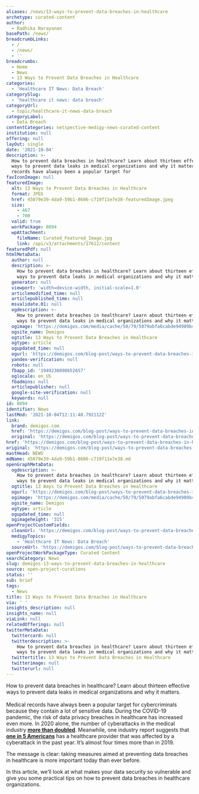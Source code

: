 ```yaml
---
aliases: /news/13-ways-to-prevent-data-breaches-in-healthcare
archetype: curated-content
author:
  - Radhika Narayanan
basePath: /news/
breadcrumbLinks:
  - /
  - /news/
  - ''
breadcrumbs:
  - Home
  - News
  - 13 Ways to Prevent Data Breaches in Healthcare
categories:
  - 'Healthcare IT News: Data Breach'
categorySlug:
  - 'healthcare it news: data breach'
categoryUrl:
  - topic/healthcare-it-news-data-breach
categoryLabel:
  - Data Breach
contentCategories: netspective-medigy-news-curated-content
institution: null
offering: null
layOut: single
date: '2021-10-04'
description: >-
  How to prevent data breaches in healthcare? Learn about thirteen effective
  ways to prevent data leaks in medical organizations and why it matters.Medical
  records have always been a popular target for 
favIconImage: null
featuredImage:
  alt: 13 Ways to Prevent Data Breaches in Healthcare
  format: JPEG
  href: 45079e39-4da9-59b1-8606-c719f11e7e38-featuredImage.jpeg
  size:
    - 467
    - 700
  valid: true
  workPackage: 8094
  wpAttachment:
    fileName: Curated_Featured_Image.jpg
    link: /api/v3/attachments/17612/content
featuredPdf: null
htmlMetaData:
  author: null
  description: >-
    How to prevent data breaches in healthcare? Learn about thirteen effective
    ways to prevent data leaks in medical organizations and why it matters.
  generator: null
  viewport: 'width=device-width, initial-scale=1.0'
  articlemodified_time: null
  articlepublished_time: null
  msvalidate.01: null
  ogdescription: >-
    How to prevent data breaches in healthcare? Learn about thirteen effective
    ways to prevent data leaks in medical organizations and why it matters.
  ogimage: 'https://demigos.com/media/cache/50/79/5079abfa6cabde94989b4001af98aed7.jpg'
  ogsite_name: Demigos
  ogtitle: 13 Ways to Prevent Data Breaches in Healthcare
  ogtype: article
  ogupdated_time: null
  ogurl: 'https://demigos.com/blog-post/ways-to-prevent-data-breaches-in-healthcare/'
  yandex-verification: null
  robots: null
  fbapp_id: '1949238098652657'
  oglocale: en_US
  fbadmins: null
  articlepublisher: null
  google-site-verification: null
  keywords: null
id: 8094
identifier: News
lastMod: '2021-10-04T12:11:48.792112Z'
link:
  brand: demigos.com
  href: 'https://demigos.com/blog-post/ways-to-prevent-data-breaches-in-healthcare/'
  original: 'https://demigos.com/blog-post/ways-to-prevent-data-breaches-in-healthcare/'
href: 'https://demigos.com/blog-post/ways-to-prevent-data-breaches-in-healthcare/'
original: 'https://demigos.com/blog-post/ways-to-prevent-data-breaches-in-healthcare/'
mastHead: NEWS
mdName: 45079e39-4da9-59b1-8606-c719f11e7e38.md
openGraphMetaData:
  ogdescription: >-
    How to prevent data breaches in healthcare? Learn about thirteen effective
    ways to prevent data leaks in medical organizations and why it matters.
  ogtitle: 13 Ways to Prevent Data Breaches in Healthcare
  ogurl: 'https://demigos.com/blog-post/ways-to-prevent-data-breaches-in-healthcare/'
  ogimage: 'https://demigos.com/media/cache/50/79/5079abfa6cabde94989b4001af98aed7.jpg'
  ogsite_name: Demigos
  ogtype: article
  ogupdated_time: null
  ogimageheight: '315'
openProjectCustomFields:
  cleanUrl: 'https://demigos.com/blog-post/ways-to-prevent-data-breaches-in-healthcare/'
  medigyTopics:
    - 'Healthcare IT News: Data Breach'
  sourceUrl: 'https://demigos.com/blog-post/ways-to-prevent-data-breaches-in-healthcare/'
openProjectWorkPackageType: Curated Content
searchCategory: News
slug: demigos-13-ways-to-prevent-data-breaches-in-healthcare
source: open-project-curations
status: ''
sub: brief
tags:
  - News
title: 13 Ways to Prevent Data Breaches in Healthcare
via: ' '
insights_description: null
insights_name: null
viaLink: null
relatedOfferings: null
twitterMetaData:
  twittercard: null
  twitterdescription: >-
    How to prevent data breaches in healthcare? Learn about thirteen effective
    ways to prevent data leaks in medical organizations and why it matters.
  twittertitle: 13 Ways to Prevent Data Breaches in Healthcare
  twitterimage: null
  twitterurl: null
---
```

<p>How to prevent data breaches in healthcare? Learn about thirteen effective ways to prevent data leaks in medical organizations and why it matters.<br><br>Medical records have always been a popular target for cybercriminals because they contain a lot of sensitive data. During the COVID-19 pandemic, the risk of data privacy breaches in healthcare has increased even more. In 2020 alone, the number of cyberattacks in the medical industry <a href="https://healthitsecurity.com/news/healthcare-cyberattacks-doubled-in-2020-with-28-tied-to-ransomware"><strong>more than doubled</strong></a>. Meanwhile, one industry report suggests that <a href="https://www.beckershospitalreview.com/cybersecurity/1-in-5-americans-had-a-healthcare-provider-affected-by-cyberattacks-report-finds.html"><strong>one in 5 Americans</strong></a> has a healthcare provider that was affected by a cyberattack in the past year. It’s almost four times more than in 2019.&nbsp;</p><p>The message is clear: taking measures aimed at preventing data breaches in healthcare is more important today than ever before.</p><p>In this article, we’ll look at what makes your data security so vulnerable and give you some practical tips on how to prevent data breaches in healthcare organizations.&nbsp;</p>